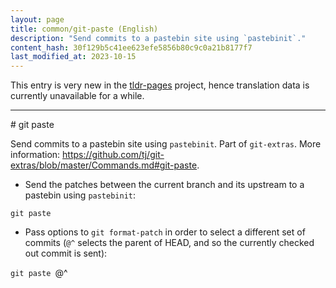 ```yaml
---
layout: page
title: common/git-paste (English)
description: "Send commits to a pastebin site using `pastebinit`."
content_hash: 30f129b5c41ee623efe5856b80c9c0a21b8177f7
last_modified_at: 2023-10-15
---
```


This entry is very new in the [tldr-pages](https://github.com/tldr-pages/tldr) project, hence translation data is currently unavailable for a while.

<hr># git paste

Send commits to a pastebin site using `pastebinit`.
Part of `git-extras`.
More information: <https://github.com/tj/git-extras/blob/master/Commands.md#git-paste>.

- Send the patches between the current branch and its upstream to a pastebin using `pastebinit`:

`git paste`

- Pass options to `git format-patch` in order to select a different set of commits (`@^` selects the parent of HEAD, and so the currently checked out commit is sent):

`git paste `<span class="tldr-var badge badge-pill bg-dark-lm bg-white-dm text-white-lm text-dark-dm font-weight-bold">@^</span>
